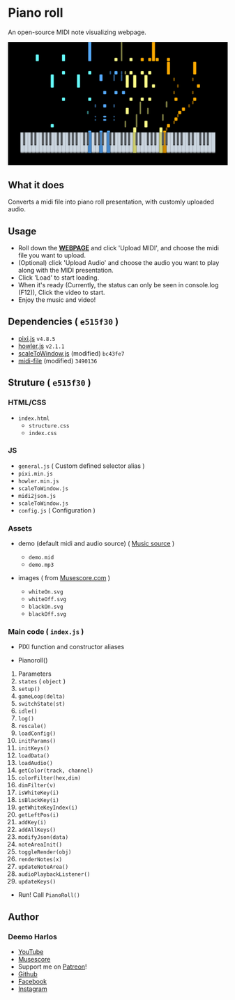 # Piano roll

An open-source MIDI note visualizing webpage.

![Demo Image](https://github.com/DeemoHarlos/pianoroll/blob/master/demo.png?raw=true)

## What it does

Converts a midi file into piano roll presentation, with customly uploaded audio.

## Usage
* Roll down the **[WEBPAGE](https://DeemoHarlos.github.io/pianoroll)** and click 'Upload MIDI', and choose the midi file you want to upload.
* (Optional) click 'Upload Audio' and choose the audio you want to play along with the MIDI presentation.
* Click 'Load' to start loading.
* When it's ready (Currently, the status can only be seen in console.log (F12)), Click the video to start.
* Enjoy the music and video!

## Dependencies ( `e515f30` )
* [pixi.js](http://www.pixijs.com/) `v4.8.5`
* [howler.js](https://howlerjs.com/) `v2.1.1`
* [scaleToWindow.js](https://github.com/kittykatattack/scaleToWindow) (modified) `bc43fe7`
* [midi-file](https://github.com/carter-thaxton/midi-file) (modified) `3490136`

## Struture ( `e515f30` )

### HTML/CSS
* `index.html`
	* `structure.css`
	* `index.css`

### JS
* `general.js` ( Custom defined selector alias )
* `pixi.min.js`
* `howler.min.js`
* `scaleToWindow.js`
* `midi2json.js`
* `scaleToWindow.js`
* `config.js` ( Configuration )

### Assets
* demo (default midi and audio source) ( [Music source](https://www.youtube.com/watch?v=BGzIIVYzUkY) )
	* `demo.mid`
	* `demo.mp3`

* images ( from [Musescore.com](https://musescore.com) )
	* `whiteOn.svg`
	* `whiteOff.svg`
	* `blackOn.svg`
	* `blackOff.svg`

### Main code ( `index.js` )
* PIXI function and constructor aliases

* Pianoroll()
1. Parameters
2. `states` ( `object` )
3. `setup()`
4. `gameLoop(delta)`
5. `switchState(st)`
6. `idle()`
7. `log()`
8. `rescale()`
9. `loadConfig()`
10. `initParams()`
11. `initKeys()`
12. `loadData()`
13. `loadAudio()`
14. `getColor(track, channel)`
15. `colorFilter(hex,dim)`
16. `dimFilter(v)`
17. `isWhiteKey(i)`
18. `isBlackKey(i)`
19. `getWhiteKeyIndex(i)`
20. `getLeftPos(i)`
21. `addKey(i)`
22. `addAllKeys()`
23. `modifyJson(data)`
24. `noteAreaInit()`
25. `toggleRender(obj)`
26. `renderNotes(x)`
27. `updateNoteArea()`
28. `audioPlaybackListener() `
29. `updateKeys()`

* Run! Call `PianoRoll()`

## Author
### Deemo Harlos
* [YouTube](https://youtube.com/c/deemoharlos)
* [Musescore](https://musescore.com/deemo_harlos)
* Support me on [Patreon](https://patreon.com/DeemoHarlos)!
* [Github](https://github.com/DeemoHarlos)
* [Facebook](https://facebook.com/deemoharlos.music/)
* [Instagram](https://instagram.com/deemo_harlos/)

